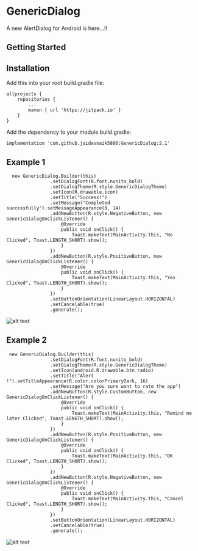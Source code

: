 # GenericDialog

A new AlertDialog for Android is here...!!

## Getting Started
## Installation
Add this into your root build.gradle file:

```
allprojects {
	repositories {
		...
		maven { url 'https://jitpack.io' }
	}
}
```
Add the dependency to your module build.gradle:
```
implementation 'com.github.jaidevnaik5886:GenericDialog:2.1'

```
## Example 1
```
  new GenericDialog.Builder(this)
                .setDialogFont(R.font.nunito_bold)
                .setDialogTheme(R.style.GenericDialogTheme)
                .setIcon(R.drawable.icon)
                .setTitle("Success!")
                .setMessage("Completed successfully").setMessageAppearance(0, 14)
                .addNewButton(R.style.NegativeButton, new GenericDialogOnClickListener() {
                    @Override
                    public void onClick() {
                        Toast.makeText(MainActivity.this, "No Clicked", Toast.LENGTH_SHORT).show();
                    }
                })
                .addNewButton(R.style.PositiveButton, new GenericDialogOnClickListener() {
                    @Override
                    public void onClick() {
                        Toast.makeText(MainActivity.this, "Yes Clicked", Toast.LENGTH_SHORT).show();
                    }
                })
                .setButtonOrientation(LinearLayout.HORIZONTAL)
                .setCancelable(true)
                .generate();
```
![alt text](https://raw.githubusercontent.com/jaidevnaik5886/GenericDialog/master/Screenshot_1556886099.png)
## Example 2
```
 new GenericDialog.Builder(this)
                .setDialogFont(R.font.nunito_bold)
                .setDialogTheme(R.style.GenericDialogTheme)
                .setIcon(android.R.drawable.btn_radio)
                .setTitle("Alert  !").setTitleAppearance(R.color.colorPrimaryDark, 16)
                .setMessage("Are you sure want to rate the app")
                .addNewButton(R.style.CustomButton, new GenericDialogOnClickListener() {
                    @Override
                    public void onClick() {
                        Toast.makeText(MainActivity.this, "Remind me later Clicked", Toast.LENGTH_SHORT).show();
                    }
                })
                .addNewButton(R.style.PositiveButton, new GenericDialogOnClickListener() {
                    @Override
                    public void onClick() {
                        Toast.makeText(MainActivity.this, "OK Clicked", Toast.LENGTH_SHORT).show();
                    }
                })
                .addNewButton(R.style.NegativeButton, new GenericDialogOnClickListener() {
                    @Override
                    public void onClick() {
                        Toast.makeText(MainActivity.this, "Cancel Clicked", Toast.LENGTH_SHORT).show();
                    }
                })
                .setButtonOrientation(LinearLayout.HORIZONTAL)
                .setCancelable(true)
                .generate();
```
![alt text](https://raw.githubusercontent.com/jaidevnaik5886/GenericDialog/master/Screenshot_1556886364.png)

